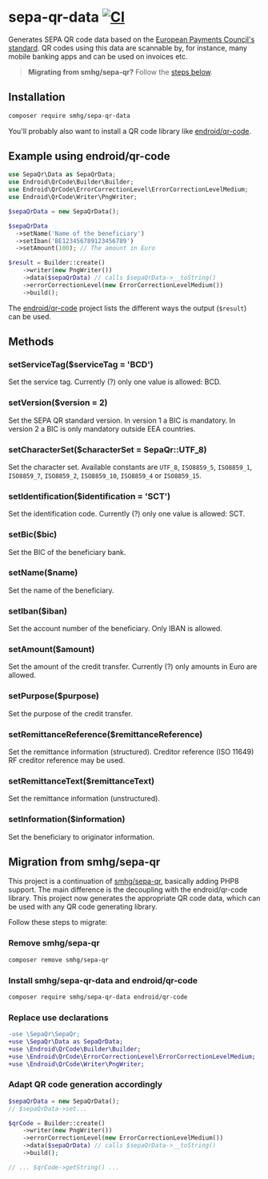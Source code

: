 # sepa-qr-data [![CI](https://github.com/smhg/sepa-qr-data-php/workflows/CI/badge.svg)](https://github.com/smhg/sepa-qr-data-php/actions)
Generates SEPA QR code data based on the [European Payments Council's standard](http://www.europeanpaymentscouncil.eu/index.cfm/knowledge-bank/epc-documents/quick-response-code-guidelines-to-enable-data-capture-for-the-initiation-of-a-sepa-credit-transfer/epc069-12-quick-response-code-guidelines-to-enable-data-capture-for-the-initiation-of-a-sepa-credit-transfer1/). QR codes using this data are scannable by, for instance, many mobile banking apps and can be used on invoices etc.

> **Migrating from smhg/sepa-qr?** Follow the [steps below](https://github.com/smhg/sepa-qr-data-php#migration-from-smhgsepa-qr).

## Installation
```bash
composer require smhg/sepa-qr-data
```
You'll probably also want to install a QR code library like [endroid/qr-code](https://github.com/endroid/qr-code).

## Example using endroid/qr-code
```php
use SepaQr\Data as SepaQrData;
use Endroid\QrCode\Builder\Builder;
use Endroid\QrCode\ErrorCorrectionLevel\ErrorCorrectionLevelMedium;
use Endroid\QrCode\Writer\PngWriter;

$sepaQrData = new SepaQrData();

$sepaQrData
  ->setName('Name of the beneficiary')
  ->setIban('BE123456789123456789')
  ->setAmount(100); // The amount in Euro

$result = Builder::create()
    ->writer(new PngWriter())
    ->data($sepaQrData) // calls $sepaQrData->__toString()
    ->errorCorrectionLevel(new ErrorCorrectionLevelMedium())
    ->build();
```
The [endroid/qr-code](https://github.com/endroid/qr-code) project lists the different ways the output (`$result`) can be used.

## Methods

### setServiceTag($serviceTag = 'BCD')
Set the service tag. Currently (?) only one value is allowed: BCD.

### setVersion($version = 2)
Set the SEPA QR standard version. In version 1 a BIC is mandatory. In version 2 a BIC is only mandatory outside EEA countries.

### setCharacterSet($characterSet = SepaQr::UTF_8)
Set the character set. Available constants are `UTF_8`, `ISO8859_5`, `ISO8859_1`, `ISO8859_7`, `ISO8859_2`, `ISO8859_10`, `ISO8859_4` or `ISO8859_15`.

### setIdentification($identification = 'SCT')
Set the identification code. Currently (?) only one value is allowed: SCT.

### setBic($bic)
Set the BIC of the beneficiary bank.

### setName($name)
Set the name of the beneficiary.

### setIban($iban)
Set the account number of the beneficiary. Only IBAN is allowed.

### setAmount($amount)
Set the amount of the credit transfer. Currently (?) only amounts in Euro are allowed.

### setPurpose($purpose)
Set the purpose of the credit transfer.

### setRemittanceReference($remittanceReference)
Set the remittance information (structured). Creditor reference (ISO 11649) RF creditor reference may be used.

### setRemittanceText($remittanceText)
Set the remittance information (unstructured).

### setInformation($information)
Set the beneficiary to originator information.

## Migration from smhg/sepa-qr
This project is a continuation of [smhg/sepa-qr](https://github.com/smhg/sepa-qr-php), basically adding PHP8 support. The main difference is the decoupling with the endroid/qr-code library. This project now generates the appropriate QR code data, which can be used with any QR code generating library.

Follow these steps to migrate:

### Remove smhg/sepa-qr
```bash
composer remove smhg/sepa-qr
```

### Install smhg/sepa-qr-data and endroid/qr-code

```bash
composer require smhg/sepa-qr-data endroid/qr-code
```

### Replace use declarations
```diff
-use \SepaQr\SepaQr;
+use \SepaQr\Data as SepaQrData;
+use \Endroid\QrCode\Builder\Builder;
+use \Endroid\QrCode\ErrorCorrectionLevel\ErrorCorrectionLevelMedium;
+use \Endroid\QrCode\Writer\PngWriter;
```

### Adapt QR code generation accordingly
```php
$sepaQrData = new SepaQrData();
// $sepaQrData->set...

$qrCode = Builder::create()
    ->writer(new PngWriter())
    ->errorCorrectionLevel(new ErrorCorrectionLevelMedium())
    ->data($sepaQrData) // calls $sepaQrData->__toString()
    ->build();

// ... $qrCode->getString() ...
```
